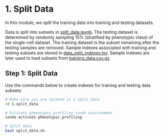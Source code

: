 # 1. Split Data

In this module, we split the training data into training and testing datasets.

Data is split into subsets in [split_data.ipynb](split_data.ipynb).
The testing dataset is determined by randomly sampling 15% (stratified by phenotypic class) of the single-cell dataset.
The training dataset is the subset remaining after the testing samples are removed.
Sample indexes associated with training and testing subsets are stored in [data_split_indexes.tsv](indexes/data_split_indexes.tsv).
Sample indexes are later used to load subsets from [training_data.csv.gz](../0.download_data/data/training_data.csv.gz).

## Step 1: Split Data

Use the commands below to create indexes for training and testing data subsets:

```sh
# Make sure you are located in 1.split_data
cd 1.split_data

# Activate phenotypic_profiling conda environment
conda activate phenotypic_profiling

# Split data
bash split_data.sh
```
